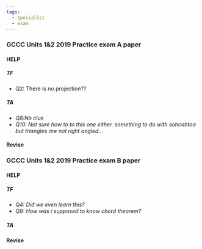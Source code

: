 ```yaml
---
tags:
  - Specialist
  - exam
---
```

### GCCC Units 1&2 2019 Practice exam A paper
#### HELP
##### TF
- Q2: There is no projection??
##### TA
- *Q8:No clue*
- *Q10: Not sure how to to this one either. something to do with sohcahtoa but triangles are not right angled...*
#### Revise


### GCCC Units 1&2 2019 Practice exam B paper
#### HELP
##### TF
- *Q4: Did we even learn this?*
- *Q9: How was i supposed to know chord theorem?*
##### TA

#### Revise
